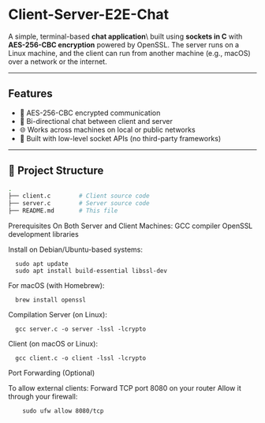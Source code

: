 # Client-Server-E2E-Chat

A simple, terminal-based **chat application**\\ built using **sockets in C** with **AES-256-CBC encryption** powered by OpenSSL. The server runs on a Linux machine, and the client can run from another machine (e.g., macOS) over a network or the internet.

---

##  Features

- 🔐 AES-256-CBC encrypted communication
- 💬 Bi-directional chat between client and server
- 🌐 Works across machines on local or public networks
- 🧪 Built with low-level socket APIs (no third-party frameworks)

---

## 📁 Project Structure

```bash
.
├── client.c        # Client source code
├── server.c        # Server source code
├── README.md       # This file

```

 Prerequisites
On Both Server and Client Machines:
    GCC compiler
    OpenSSL development libraries

Install on Debian/Ubuntu-based systems:
```
  sudo apt update
  sudo apt install build-essential libssl-dev
```
For macOS (with Homebrew):
```
  brew install openssl
```
 Compilation
Server (on Linux):
```
  gcc server.c -o server -lssl -lcrypto
```
Client (on macOS or Linux):
```
  gcc client.c -o client -lssl -lcrypto
```

Port Forwarding (Optional)

To allow external clients:
Forward TCP port 8080 on your router
Allow it through your firewall:
```
    sudo ufw allow 8080/tcp
```


